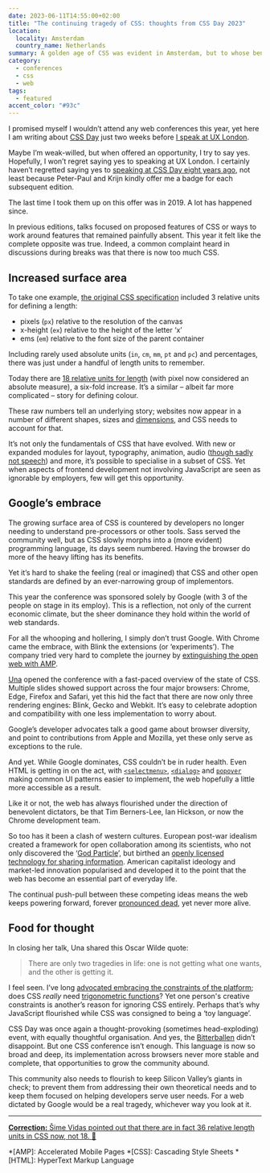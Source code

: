 ```yaml
---
date: 2023-06-11T14:55:00+02:00
title: "The continuing tragedy of CSS: thoughts from CSS Day 2023"
location:
  locality: Amsterdam
  country_name: Netherlands
summary: A golden age of CSS was evident in Amsterdam, but to whose benefit?
category:
  - conferences
  - css
  - web
tags:
  - featured
accent_color: "#93c"
---
```


I promised myself I wouldn’t attend any web conferences this year, yet here I am writing about [CSS Day][1] just two weeks before [I speak at UX London][2].

Maybe I’m weak-willed, but when offered an opportunity, I try to say yes. Hopefully, I won’t regret saying yes to speaking at UX London. I certainly haven’t regretted saying yes to [speaking at CSS Day eight years ago][3], not least because Peter-Paul and Krijn kindly offer me a badge for each subsequent edition.

The last time I took them up on this offer was in 2019. A lot has happened since.

In previous editions, talks focused on proposed features of CSS or ways to work around features that remained painfully absent. This year it felt like the complete opposite was true. Indeed, a common complaint heard in discussions during breaks was that there is now too much CSS.

## Increased surface area

To take one example, [the original CSS specification][4] included 3 relative units for defining a length:

* pixels (`px`) relative to the resolution of the canvas
* x-height (`ex`) relative to the height of the letter ‘x’
* ems (`em`) relative to the font size of the parent container

Including rarely used absolute units (`in`, `cm`, `mm`, `pt` and `pc`) and percentages, there was just under a handful of length units to remember.

Today there are [18 relative units for length][5] (with pixel now considered an absolute measure), a six-fold increase. It’s a similar – albeit far more complicated – story for defining colour.

These raw numbers tell an underlying story; websites now appear in a number of different shapes, sizes and [dimensions][6], and CSS needs to account for that.

It’s not only the fundamentals of CSS that have evolved. With new or expanded modules for layout, typography, animation, audio ([though sadly not speech][7]) and more, it’s possible to specialise in a subset of CSS. Yet when aspects of frontend development not involving JavaScript are seen as ignorable by employers, few will get this opportunity.

## Google’s embrace

The growing surface area of CSS is countered by developers no longer needing to understand pre-processors or other tools. Sass served the community well, but as CSS slowly morphs into a (more evident) programming language, its days seem numbered. Having the browser do more of the heavy lifting has its benefits.

Yet it’s hard to shake the feeling (real or imagined) that CSS and other open standards are defined by an ever-narrowing group of implementors.

This year the conference was sponsored solely by Google (with 3 of the people on stage in its employ). This is a reflection, not only of the current economic climate, but the sheer dominance they hold within the world of web standards.

For all the whooping and hollering, I simply don’t trust Google. With Chrome came the embrace, with Blink the extensions (or ‘experiments’). The company tried very hard to complete the journey by [extinguishing the open web with AMP][8].

[Una][9] opened the conference with a fast-paced overview of the state of CSS. Multiple slides showed support across the four major browsers: Chrome, Edge, Firefox and Safari, yet this hid the fact that there are now only three rendering engines: Blink, Gecko and Webkit. It’s easy to celebrate adoption and compatibility with one less implementation to worry about.

Google’s developer advocates talk a good game about browser diversity, and point to contributions from Apple and Mozilla, yet these only serve as exceptions to the rule.

And yet. While Google dominates, CSS couldn’t be in ruder health. Even HTML is getting in on the act, with [`<selectmenu>`][10], [`<dialog>`][11] and [`popover`][12] making common UI patterns easier to implement, the web hopefully a little more accessible as a result.

Like it or not, the web has always flourished under the direction of benevolent dictators, be that Tim Berners-Lee, Ian Hickson, or now the Chrome development team.

So too has it been a clash of western cultures. European post-war idealism created a framework for open collaboration among its scientists, who not only discovered the ‘[God Particle][13]’, but birthed an [openly licensed technology for sharing information][14]. American capitalist ideology and market-led innovation popularised and developed it to the point that the web has become an essential part of everyday life.

The continual push-pull between these competing ideas means the web keeps powering forward, forever [pronounced dead][15], yet never more alive.

## Food for thought

In closing her talk, Una shared this Oscar Wilde quote:

> There are only two tragedies in life: one is not getting what one wants, and the other is getting it.

I feel seen. I’ve long [advocated embracing the constraints of the platform][16]; does CSS *really* need [trigonometric functions][17]? Yet one person's creative constraints is another’s reason for ignoring CSS entirely. Perhaps that’s why JavaScript flourished while CSS was consigned to being a ‘toy language’.

CSS Day was once again a thought-provoking (sometimes head-exploding) event, with equally thoughtful organisation. And yes, the [Bitterballen][18] didn’t disappoint. But one CSS conference isn’t enough. This language is now so broad and deep, its implementation across browsers never more stable and complete, that opportunities to grow the community abound.

This community also needs to flourish to keep Silicon Valley’s giants in check; to prevent them from addressing their own theoretical needs and to keep them focused on helping developers serve user needs. For a web dictated by Google would be a real tragedy, whichever way you look at it.

---

<ins datetime="2023-06-12">**Correction:** [Šime Vidas pointed out][19] that there are in fact [36 relative length units in CSS now][20], not 18. 🤯</ins>

[1]: https://cssday.nl/2023
[2]: /2023/130/a1/ux_london/
[3]: /2015/163/s1/css_day/
[4]: https://www.w3.org/TR/REC-CSS1/
[5]: https://developer.mozilla.org/en-US/docs/Learn/CSS/Building_blocks/Values_and_units#lengths
[6]: /2023/157/a1/vision_pro/
[7]: https://tink.uk/why-we-need-css-speech/
[8]: https://www.theverge.com/23711172/google-amp-accelerated-mobile-pages-search-publishers-lawsuit
[9]: https://una.im
[10]: https://developer.chrome.com/blog/whats-new-css-ui-2023/#selectmenu
[11]: https://developer.mozilla.org/en-US/docs/Web/HTML/Element/dialog
[12]: https://developer.mozilla.org/en-US/docs/Web/HTML/Global_attributes/popover
[13]: https://home.cern/science/physics/higgs-boson
[14]: http://info.cern.ch/hypertext/WWW/TheProject.html
[15]: https://www.wired.com/2010/08/ff-webrip/
[16]: https://alistapart.com/article/the-web-aesthetic/
[17]: https://developer.mozilla.org/en-US/docs/Web/CSS/sin
[18]: https://en.wikipedia.org/wiki/Bitterballen
[19]: https://mastodon.social/@simevidas/110531437100035794
[20]: https://drafts.csswg.org/css-values/#relative-lengths

*[AMP]: Accelerated Mobile Pages
*[CSS]: Cascading Style Sheets
*[HTML]: HyperText Markup Language
